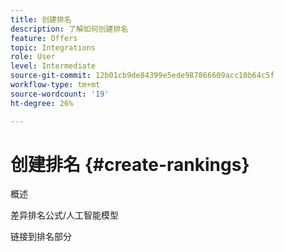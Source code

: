 ```yaml
---
title: 创建排名
description: 了解如何创建排名
feature: Offers
topic: Integrations
role: User
level: Intermediate
source-git-commit: 12b01cb9de84399e5ede987866609acc10b64c5f
workflow-type: tm+mt
source-wordcount: '19'
ht-degree: 26%

---
```


# 创建排名 {#create-rankings}

概述

差异排名公式/人工智能模型

链接到排名部分